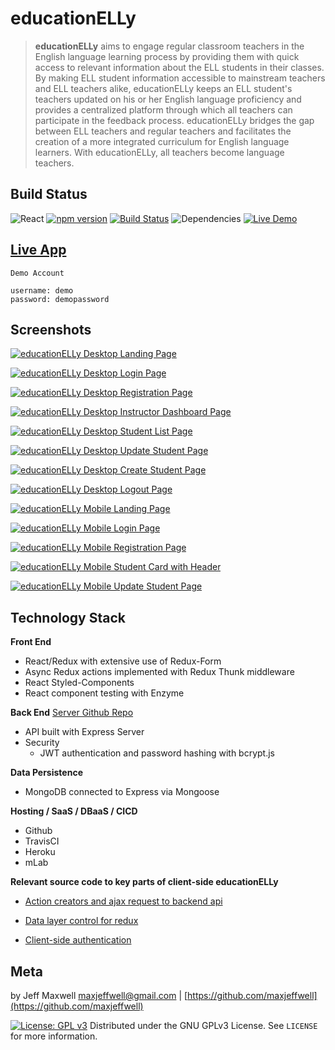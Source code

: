 # educationELLy

> **educationELLy** aims to engage regular classroom teachers in the English language learning process by providing them with quick access to relevant information about the ELL students in their classes. By making ELL student information accessible to mainstream teachers and ELL teachers alike, educationELLy keeps an ELL student's teachers updated on his or her English language proficiency and provides a centralized platform through which all teachers can participate in the feedback process. educationELLy bridges the gap between ELL teachers and regular teachers and facilitates the creation of a more integrated curriculum for English language learners. With educationELLy, all teachers become language teachers.

## Build Status
![React](https://img.shields.io/badge/react-16.6.0%2B-blue.svg) [![npm version](https://img.shields.io/badge/npm%20package-6.4.1-orange.svg)](https://badge.fury.io/js/npm) [![Build Status](https://travis-ci.org/maxjeffwell/full-stack-capstone-client.svg?branch=master)](https://travis-ci.org/maxjeffwell/full-stack-capstone-client) ![Dependencies](https://img.shields.io/badge/dependencies-up%20to%20date-brightgreen.svg) [![Live Demo](https://img.shields.io/badge/demo-online-green.svg)](https://jmaxwell-fullstack-client.herokuapp.com/)

## [Live App](https://jmaxwell-fullstack-client.herokuapp.com/)

```
Demo Account

username: demo
password: demopassword
```
## Screenshots

[![educationELLy Desktop Landing Page](https://i.gyazo.com/e98b1d2276640f2cb0a54adee95896c2.png)](https://gyazo.com/e98b1d2276640f2cb0a54adee95896c2)

[![educationELLy Desktop Login Page](https://i.gyazo.com/2d67665682bed2ed50fad959e1b6f26f.png)](https://gyazo.com/2d67665682bed2ed50fad959e1b6f26f)

[![educationELLy Desktop Registration Page](https://i.gyazo.com/ed654f3e775d938c17018d9bb540ffa1.png)](https://gyazo.com/ed654f3e775d938c17018d9bb540ffa1)

[![educationELLy Desktop Instructor Dashboard Page](https://i.gyazo.com/9edd9b0e825a85b5b4c6f30a1e277f70.png)](https://gyazo.com/9edd9b0e825a85b5b4c6f30a1e277f70)

[![educationELLy Desktop Student List Page](https://i.gyazo.com/3bedb6168f8df87c6777ef2285418882.png)](https://gyazo.com/3bedb6168f8df87c6777ef2285418882)

[![educationELLy Desktop Update Student Page](https://i.gyazo.com/489ca40991dbdb5227b7a4814448d1a9.png)](https://gyazo.com/489ca40991dbdb5227b7a4814448d1a9)

[![educationELLy Desktop Create Student Page](https://i.gyazo.com/504eb28443de1f891f0a3d267649b4c7.png)](https://gyazo.com/504eb28443de1f891f0a3d267649b4c7)

[![educationELLy Desktop Logout Page](https://i.gyazo.com/419dafbb3a134cb97c0dd89b93066b65.png)](https://gyazo.com/419dafbb3a134cb97c0dd89b93066b65)

[![educationELLy Mobile Landing Page](https://i.gyazo.com/9d94bf0e1eda5b7f2aa34806d781101e.png)](https://gyazo.com/9d94bf0e1eda5b7f2aa34806d781101e)

[![educationELLy Mobile Login Page](https://i.gyazo.com/752835350a1245d984441da9bc1b18bf.png)](https://gyazo.com/752835350a1245d984441da9bc1b18bf)

[![educationELLy Mobile Registration Page](https://i.gyazo.com/7f1a30a7ac45cd2838a6a863df2f707f.png)](https://gyazo.com/7f1a30a7ac45cd2838a6a863df2f707f)

[![educationELLy Mobile Student Card with Header](https://i.gyazo.com/f424c97ceed872696aed619f4b8af006.png)](https://gyazo.com/f424c97ceed872696aed619f4b8af006)

[![educationELLy Mobile Update Student Page](https://i.gyazo.com/53e57d7b52365af84cbeab01ec67e934.png)](https://gyazo.com/53e57d7b52365af84cbeab01ec67e934)

## Technology Stack
**Front End**
* React/Redux with extensive use of Redux-Form
* Async Redux actions implemented with Redux Thunk middleware
* React Styled-Components
* React component testing with Enzyme

**Back End** [Server Github Repo](https://github.com/maxjeffwell/full-stack-capstone-server)

* API built with Express Server
* Security
  * JWT authentication and password hashing with bcrypt.js

**Data Persistence**
* MongoDB connected to Express via Mongoose

**Hosting / SaaS / DBaaS / CICD**
* Github
* TravisCI
* Heroku
* mLab

**Relevant source code to key parts of client-side educationELLy**

* [Action creators and ajax request to backend api](../master/src/actions/index.js)

 * [Data layer control for redux](../master/src/index.js)

 * [Client-side authentication](../master/src/reducers/auth.js)

## Meta

by Jeff Maxwell maxjeffwell@gmail.com |
[https://github.com/maxjeffwell](https://github.com/maxjeffwell)

[![License: GPL v3](https://img.shields.io/badge/License-GPLv3-blue.svg)](https://www.gnu.org/licenses/gpl-3.0)
Distributed under the GNU GPLv3 License.
    See ``LICENSE`` for more information.



